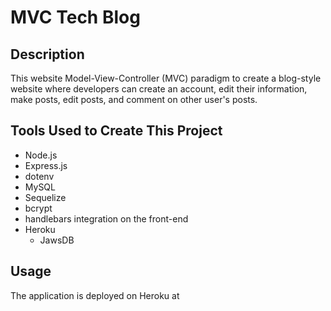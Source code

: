# MVC Tech Blog

## Description
This website Model-View-Controller (MVC) paradigm to create a blog-style website where developers can create an account, edit their information, make posts, edit posts, and comment on other user's posts.

## Tools Used to Create This Project

* Node.js
* Express.js
* dotenv 
* MySQL
* Sequelize 
* bcrypt 
* handlebars integration on the front-end
* Heroku 
  * JawsDB 

## Usage
The application is deployed on Heroku at 

